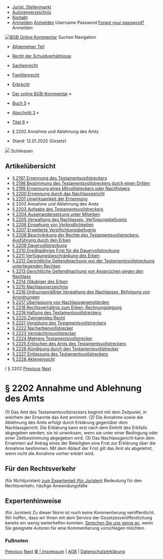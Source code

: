   * [Jurist. Stellenmarkt](https://bgb.kommentar.de/Buch-5/Abschnitt-3/Titel-6/</job-board> "Jurist. Stellenmarkt")
  * [Autorenverzeichnis](https://bgb.kommentar.de/Buch-5/Abschnitt-3/Titel-6/</Autorenverzeichnis> "Autorenverzeichnis")
  * [Kontakt](https://bgb.kommentar.de/Buch-5/Abschnitt-3/Titel-6/</Kontakt>)
  * [Anmelden](https://bgb.kommentar.de/Buch-5/Abschnitt-3/Titel-6/<#login> "show login form") [Anmelden](https://bgb.kommentar.de/Buch-5/Abschnitt-3/Titel-6/<#> "hide login form") Username Password
[Forgot your password?](https://bgb.kommentar.de/Buch-5/Abschnitt-3/Titel-6/</user/forgotpassword>) Anmelden 


[![BGB Online Kommentar](https://bgb.kommentar.de/extension/bgb/design/bgb/images/logo.png)](https://bgb.kommentar.de/Buch-5/Abschnitt-3/Titel-6/</> "BGB Online Kommentar")
Suchen
Navigation
  * [Allgemeiner Teil](https://bgb.kommentar.de/Buch-5/Abschnitt-3/Titel-6/</Buch-1>)
  * [Recht der Schuldverhältnisse](https://bgb.kommentar.de/Buch-5/Abschnitt-3/Titel-6/</Buch-2>)
  * [Sachenrecht](https://bgb.kommentar.de/Buch-5/Abschnitt-3/Titel-6/</Buch-3>)
  * [Familienrecht](https://bgb.kommentar.de/Buch-5/Abschnitt-3/Titel-6/</Buch-4>)
  * [Erbrecht](https://bgb.kommentar.de/Buch-5/Abschnitt-3/Titel-6/</Buch-5>)


  * [Der online BGB-Kommentar](https://bgb.kommentar.de/Buch-5/Abschnitt-3/Titel-6/</>) »
  * [Buch 5](https://bgb.kommentar.de/Buch-5/Abschnitt-3/Titel-6/</Buch-5>) »
  * [Abschnitt 3](https://bgb.kommentar.de/Buch-5/Abschnitt-3/Titel-6/</Buch-5/Abschnitt-3>) »
  * [Titel 6](https://bgb.kommentar.de/Buch-5/Abschnitt-3/Titel-6/</Buch-5/Abschnitt-3/Titel-6>) »
  * § 2202 Annahme und Ablehnung des Amts 
  * Stand: 12.01.2025 (Gesetz) 


![](https://vg01.met.vgwort.de/na/1c9909529ead4f509072c06d9081a7d5)
Schliessen 
## Artikelübersicht
  * [ § 2197 Ernennung des Testamentsvollstreckers ](https://bgb.kommentar.de/Buch-5/Abschnitt-3/Titel-6/</Buch-5/Abschnitt-3/Titel-6/Ernennung-des-Testamentsvollstreckers>)
  * [ § 2198 Bestimmung des Testamentsvollstreckers durch einen Dritten ](https://bgb.kommentar.de/Buch-5/Abschnitt-3/Titel-6/</Buch-5/Abschnitt-3/Titel-6/Bestimmung-des-Testamentsvollstreckers-durch-einen-Dritten>)
  * [ § 2199 Ernennung eines Mitvollstreckers oder Nachfolgers ](https://bgb.kommentar.de/Buch-5/Abschnitt-3/Titel-6/</Buch-5/Abschnitt-3/Titel-6/Ernennung-eines-Mitvollstreckers-oder-Nachfolgers>)
  * [ § 2200 Ernennung durch das Nachlassgericht ](https://bgb.kommentar.de/Buch-5/Abschnitt-3/Titel-6/</Buch-5/Abschnitt-3/Titel-6/Ernennung-durch-das-Nachlassgericht>)
  * [ § 2201 Unwirksamkeit der Ernennung ](https://bgb.kommentar.de/Buch-5/Abschnitt-3/Titel-6/</Buch-5/Abschnitt-3/Titel-6/Unwirksamkeit-der-Ernennung>)
  * § 2202 Annahme und Ablehnung des Amts 
  * [ § 2203 Aufgabe des Testamentsvollstreckers ](https://bgb.kommentar.de/Buch-5/Abschnitt-3/Titel-6/</Buch-5/Abschnitt-3/Titel-6/Aufgabe-des-Testamentsvollstreckers>)
  * [ § 2204 Auseinandersetzung unter Miterben ](https://bgb.kommentar.de/Buch-5/Abschnitt-3/Titel-6/</Buch-5/Abschnitt-3/Titel-6/Auseinandersetzung-unter-Miterben>)
  * [ § 2205 Verwaltung des Nachlasses, Verfügungsbefugnis ](https://bgb.kommentar.de/Buch-5/Abschnitt-3/Titel-6/</Buch-5/Abschnitt-3/Titel-6/Verwaltung-des-Nachlasses-Verfuegungsbefugnis>)
  * [ § 2206 Eingehung von Verbindlichkeiten ](https://bgb.kommentar.de/Buch-5/Abschnitt-3/Titel-6/</Buch-5/Abschnitt-3/Titel-6/Eingehung-von-Verbindlichkeiten>)
  * [ § 2207 Erweiterte Verpflichtungsbefugnis ](https://bgb.kommentar.de/Buch-5/Abschnitt-3/Titel-6/</Buch-5/Abschnitt-3/Titel-6/Erweiterte-Verpflichtungsbefugnis>)
  * [ § 2208 Beschränkung der Rechte des Testamentsvollstreckers, Ausführung durch den Erben ](https://bgb.kommentar.de/Buch-5/Abschnitt-3/Titel-6/</Buch-5/Abschnitt-3/Titel-6/Beschraenkung-der-Rechte-des-Testamentsvollstreckers-Ausfuehrung-durch-den-Erben>)
  * [ § 2209 Dauervollstreckung ](https://bgb.kommentar.de/Buch-5/Abschnitt-3/Titel-6/</Buch-5/Abschnitt-3/Titel-6/Dauervollstreckung>)
  * [ § 2210 Dreißigjährige Frist für die Dauervollstreckung ](https://bgb.kommentar.de/Buch-5/Abschnitt-3/Titel-6/</Buch-5/Abschnitt-3/Titel-6/Dreissigjaehrige-Frist-fuer-die-Dauervollstreckung>)
  * [ § 2211 Verfügungsbeschränkung des Erben ](https://bgb.kommentar.de/Buch-5/Abschnitt-3/Titel-6/</Buch-5/Abschnitt-3/Titel-6/Verfuegungsbeschraenkung-des-Erben>)
  * [ § 2212 Gerichtliche Geltendmachung von der Testamentsvollstreckung unterliegenden Rechten ](https://bgb.kommentar.de/Buch-5/Abschnitt-3/Titel-6/</Buch-5/Abschnitt-3/Titel-6/Gerichtliche-Geltendmachung-von-der-Testamentsvollstreckung-unterliegenden-Rechten>)
  * [ § 2213 Gerichtliche Geltendmachung von Ansprüchen gegen den Nachlass ](https://bgb.kommentar.de/Buch-5/Abschnitt-3/Titel-6/</Buch-5/Abschnitt-3/Titel-6/Gerichtliche-Geltendmachung-von-Anspruechen-gegen-den-Nachlass>)
  * [ § 2214 Gläubiger des Erben ](https://bgb.kommentar.de/Buch-5/Abschnitt-3/Titel-6/</Buch-5/Abschnitt-3/Titel-6/Glaeubiger-des-Erben>)
  * [ § 2215 Nachlassverzeichnis ](https://bgb.kommentar.de/Buch-5/Abschnitt-3/Titel-6/</Buch-5/Abschnitt-3/Titel-6/Nachlassverzeichnis>)
  * [ § 2216 Ordnungsmäßige Verwaltung des Nachlasses, Befolgung von Anordnungen ](https://bgb.kommentar.de/Buch-5/Abschnitt-3/Titel-6/</Buch-5/Abschnitt-3/Titel-6/Ordnungsmaessige-Verwaltung-des-Nachlasses-Befolgung-von-Anordnungen>)
  * [ § 2217 Überlassung von Nachlassgegenständen ](https://bgb.kommentar.de/Buch-5/Abschnitt-3/Titel-6/</Buch-5/Abschnitt-3/Titel-6/Ueberlassung-von-Nachlassgegenstaenden>)
  * [ § 2218 Rechtsverhältnis zum Erben; Rechnungslegung ](https://bgb.kommentar.de/Buch-5/Abschnitt-3/Titel-6/</Buch-5/Abschnitt-3/Titel-6/Rechtsverhaeltnis-zum-Erben-Rechnungslegung>)
  * [ § 2219 Haftung des Testamentsvollstreckers ](https://bgb.kommentar.de/Buch-5/Abschnitt-3/Titel-6/</Buch-5/Abschnitt-3/Titel-6/Haftung-des-Testamentsvollstreckers>)
  * [ § 2220 Zwingendes Recht ](https://bgb.kommentar.de/Buch-5/Abschnitt-3/Titel-6/</Buch-5/Abschnitt-3/Titel-6/Zwingendes-Recht>)
  * [ § 2221 Vergütung des Testamentsvollstreckers ](https://bgb.kommentar.de/Buch-5/Abschnitt-3/Titel-6/</Buch-5/Abschnitt-3/Titel-6/Verguetung-des-Testamentsvollstreckers>)
  * [ § 2222 Nacherbenvollstrecker ](https://bgb.kommentar.de/Buch-5/Abschnitt-3/Titel-6/</Buch-5/Abschnitt-3/Titel-6/Nacherbenvollstrecker>)
  * [ § 2223 Vermächtnisvollstrecker ](https://bgb.kommentar.de/Buch-5/Abschnitt-3/Titel-6/</Buch-5/Abschnitt-3/Titel-6/Vermaechtnisvollstrecker>)
  * [ § 2224 Mehrere Testamentsvollstrecker ](https://bgb.kommentar.de/Buch-5/Abschnitt-3/Titel-6/</Buch-5/Abschnitt-3/Titel-6/Mehrere-Testamentsvollstrecker>)
  * [ § 2225 Erlöschen des Amts des Testamentsvollstreckers ](https://bgb.kommentar.de/Buch-5/Abschnitt-3/Titel-6/</Buch-5/Abschnitt-3/Titel-6/Erloeschen-des-Amts-des-Testamentsvollstreckers>)
  * [ § 2226 Kündigung durch den Testamentsvollstrecker ](https://bgb.kommentar.de/Buch-5/Abschnitt-3/Titel-6/</Buch-5/Abschnitt-3/Titel-6/Kuendigung-durch-den-Testamentsvollstrecker>)
  * [ § 2227 Entlassung des Testamentsvollstreckers ](https://bgb.kommentar.de/Buch-5/Abschnitt-3/Titel-6/</Buch-5/Abschnitt-3/Titel-6/Entlassung-des-Testamentsvollstreckers>)
  * [ § 2228 Akteneinsicht ](https://bgb.kommentar.de/Buch-5/Abschnitt-3/Titel-6/</Buch-5/Abschnitt-3/Titel-6/Akteneinsicht>)


/ § 2202 
[Previous](https://bgb.kommentar.de/Buch-5/Abschnitt-3/Titel-6/</Buch-5/Abschnitt-3/Titel-6/Unwirksamkeit-der-Ernennung> "§ 2201 Unwirksamkeit der Ernennung") [Next](https://bgb.kommentar.de/Buch-5/Abschnitt-3/Titel-6/</Buch-5/Abschnitt-3/Titel-6/Aufgabe-des-Testamentsvollstreckers> "§ 2203 Aufgabe des Testamentsvollstreckers")
# § 2202 Annahme und Ablehnung des Amts
(1) Das Amt des Testamentsvollstreckers beginnt mit dem Zeitpunkt, in welchem der Ernannte das Amt annimmt.
(2) Die Annahme sowie die Ablehnung des Amts erfolgt durch Erklärung gegenüber dem Nachlassgericht. Die Erklärung kann erst nach dem Eintritt des Erbfalls abgegeben werden; sie ist unwirksam, wenn sie unter einer Bedingung oder einer Zeitbestimmung abgegeben wird.
(3) Das Nachlassgericht kann dem Ernannten auf Antrag eines der Beteiligten eine Frist zur Erklärung über die Annahme bestimmen. Mit dem Ablauf der Frist gilt das Amt als abgelehnt, wenn nicht die Annahme vorher erklärt wird.
## Für den Rechtsverkehr 
(für Nichtjuristen)
[zum Expertenteil (für Juristen)](https://bgb.kommentar.de/Buch-5/Abschnitt-3/Titel-6/<#expertenhinweise>)
Bedeutung für den Rechtsverkehr, häufige Anwendungsfälle
## Expertenhinweise
(für Juristen)
Zu dieser Norm ist noch keine Kommentierung veröffentlicht. Wir hoffen, dass wir Ihnen mit dem Service der Gesetzesveröffentlichung bereits ein wenig weiterhelfen konnten. [Sprechen Sie uns gerne an](https://bgb.kommentar.de/Buch-5/Abschnitt-3/Titel-6/</Kontakt>), wenn Sie geeignete Autoren für eine Kommentierung vorschlagen möchten. 
### Fußnoten
[Previous](https://bgb.kommentar.de/Buch-5/Abschnitt-3/Titel-6/</Buch-5/Abschnitt-3/Titel-6/Unwirksamkeit-der-Ernennung> "§ 2201 Unwirksamkeit der Ernennung") [Next](https://bgb.kommentar.de/Buch-5/Abschnitt-3/Titel-6/</Buch-5/Abschnitt-3/Titel-6/Aufgabe-des-Testamentsvollstreckers> "§ 2203 Aufgabe des Testamentsvollstreckers")
[© | Impressum](https://bgb.kommentar.de/Buch-5/Abschnitt-3/Titel-6/</Kontakt>) | [AGB](https://bgb.kommentar.de/Buch-5/Abschnitt-3/Titel-6/</AGB>) | [Datenschutzerklärung](https://bgb.kommentar.de/Buch-5/Abschnitt-3/Titel-6/</Datenschutzerklaerung-fuer-Leser>)
